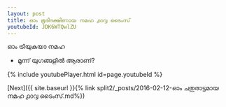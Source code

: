 ```yaml
---
layout: post
title: ഓം ഭൂരിദക്ഷിണായ നമഹ ൧൦൮ ടൈംസ്
youtubeId: JDK6WTQwlZU
---
```

 
 
 ഓം ട്രിയുകയാ നമഹ 
 
 -  മൂന്ന് യുഗങ്ങളിൽ ആരാണ്? 
 
  
 
  
 
 
 
 
 
 


{% include youtubePlayer.html id=page.youtubeId %}
 
[Next]({{ site.baseurl }}{% link  split2/_posts/2016-02-12-ഓം ചതുരാട്ടമായ നമഹ ൧൦൮ ടൈംസ്.md%})
 
